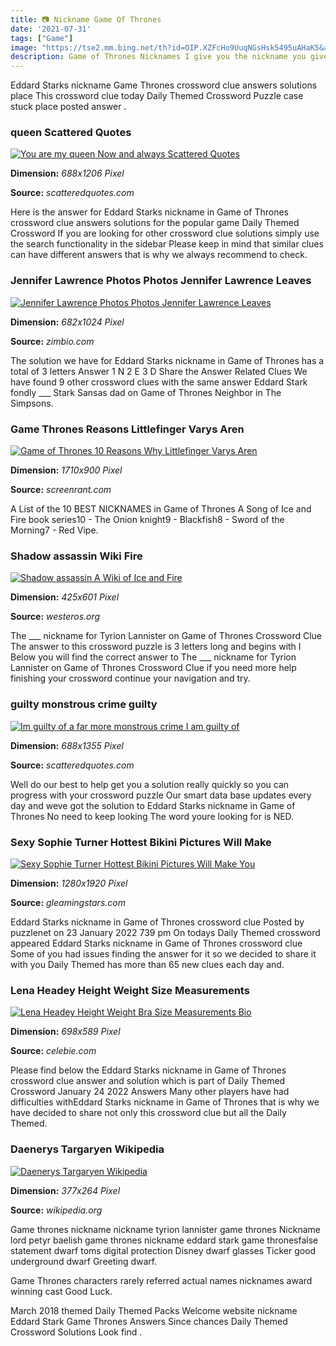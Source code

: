 ```yaml
---
title: 📷 Nickname Game Of Thrones
date: '2021-07-31'
tags: ["Game"]
image: "https://tse2.mm.bing.net/th?id=OIP.XZFcHo9UuqNGsHsk5495uAHaK5&amp;pid=15.1"
description: Game of Thrones Nicknames I give you the nickname you give me the actual characters name from the series Quiz by phaines9 Profile Quizzes Subscribed Subscrib
---
```




Eddard Starks nickname Game Thrones crossword clue answers solutions place This crossword clue today Daily Themed Crossword Puzzle case stuck place posted answer .



###  queen Scattered Quotes

[![You are my queen Now and always  Scattered Quotes](https://scatteredquotes.com/wp-content/uploads/2019/05/GameofThrones-Quotes-s08e06-2.jpg)](https://scatteredquotes.com/wp-content/uploads/2019/05/GameofThrones-Quotes-s08e06-2.jpg)


**Dimension:** _688x1206 Pixel_ 

**Source:** _scatteredquotes.com_ 


Here is the answer for Eddard Starks nickname in Game of Thrones crossword clue answers solutions for the popular game Daily Themed Crossword If you are looking for other crossword clue solutions simply use the search functionality in the sidebar Please keep in mind that similar clues can have different answers that is why we always recommend to check.


### Jennifer Lawrence Photos Photos Jennifer Lawrence Leaves 

[![Jennifer Lawrence Photos Photos  Jennifer Lawrence Leaves ](http://www1.pictures.zimbio.com/pc/Jennifer+Lawrence+sporting+spandex+pants+tight+N6-aH6QaxKdx.jpg)](http://www1.pictures.zimbio.com/pc/Jennifer+Lawrence+sporting+spandex+pants+tight+N6-aH6QaxKdx.jpg)


**Dimension:** _682x1024 Pixel_ 

**Source:** _zimbio.com_ 


The solution we have for Eddard Starks nickname in Game of Thrones has a total of 3 letters Answer 1 N 2 E 3 D Share the Answer Related Clues We have found 9 other crossword clues with the same answer Eddard Stark fondly ___ Stark Sansas dad on Game of Thrones Neighbor in The Simpsons.


### Game Thrones Reasons Littlefinger Varys Aren 

[![Game of Thrones 10 Reasons Why Littlefinger  Varys Aren ](https://static2.srcdn.com/wordpress/wp-content/uploads/2020/03/Varys-Littlefinger-Featured-Image.jpg)](https://static2.srcdn.com/wordpress/wp-content/uploads/2020/03/Varys-Littlefinger-Featured-Image.jpg)


**Dimension:** _1710x900 Pixel_ 

**Source:** _screenrant.com_ 


A List of the 10 BEST NICKNAMES in Game of Thrones A Song of Ice and Fire book series10 - The Onion knight9 - Blackfish8 - Sword of the Morning7 - Red Vipe.


### Shadow assassin Wiki Fire

[![Shadow assassin  A Wiki of Ice and Fire](https://awoiaf.westeros.org/images/3/3a/Shadowbaby_TheMico.jpg)](https://awoiaf.westeros.org/images/3/3a/Shadowbaby_TheMico.jpg)


**Dimension:** _425x601 Pixel_ 

**Source:** _westeros.org_ 


The ___ nickname for Tyrion Lannister on Game of Thrones Crossword Clue The answer to this crossword puzzle is 3 letters long and begins with I Below you will find the correct answer to The ___ nickname for Tyrion Lannister on Game of Thrones Crossword Clue if you need more help finishing your crossword continue your navigation and try.


### guilty monstrous crime guilty 

[![Im guilty of a far more monstrous crime I am guilty of ](https://cdn-0.scatteredquotes.com/wp-content/uploads/2017/07/GameOfThrones-s04e06-1.jpg)](https://cdn-0.scatteredquotes.com/wp-content/uploads/2017/07/GameOfThrones-s04e06-1.jpg)


**Dimension:** _688x1355 Pixel_ 

**Source:** _scatteredquotes.com_ 


Well do our best to help get you a solution really quickly so you can progress with your crossword puzzle Our smart data base updates every day and weve got the solution to Eddard Starks nickname in Game of Thrones No need to keep looking The word youre looking for is NED.


### Sexy Sophie Turner Hottest Bikini Pictures Will Make 

[![Sexy Sophie Turner Hottest Bikini Pictures Will Make You ](https://gleamingstars.com/wp-content/uploads/2020/04/Sophie-Turner-Images.jpg)](https://gleamingstars.com/wp-content/uploads/2020/04/Sophie-Turner-Images.jpg)


**Dimension:** _1280x1920 Pixel_ 

**Source:** _gleamingstars.com_ 


Eddard Starks nickname in Game of Thrones crossword clue Posted by puzzlenet on 23 January 2022 739 pm On todays Daily Themed crossword appeared Eddard Starks nickname in Game of Thrones crossword clue Some of you had issues finding the answer for it so we decided to share it with you Daily Themed has more than 65 new clues each day and.


### Lena Headey Height Weight Size Measurements 

[![Lena Headey  Height Weight Bra Size Measurements  Bio](https://celebie.com/wp-content/uploads/2014/06/lena.jpg)](https://celebie.com/wp-content/uploads/2014/06/lena.jpg)


**Dimension:** _698x589 Pixel_ 

**Source:** _celebie.com_ 


Please find below the Eddard Starks nickname in Game of Thrones crossword clue answer and solution which is part of Daily Themed Crossword January 24 2022 Answers Many other players have had difficulties withEddard Starks nickname in Game of Thrones that is why we have decided to share not only this crossword clue but all the Daily Themed.


### Daenerys Targaryen Wikipedia

[![Daenerys Targaryen  Wikipedia](https://upload.wikimedia.org/wikipedia/en/0/0d/Daenerys_Targaryen_with_Dragon-Emilia_Clarke.jpg)](https://upload.wikimedia.org/wikipedia/en/0/0d/Daenerys_Targaryen_with_Dragon-Emilia_Clarke.jpg)


**Dimension:** _377x264 Pixel_ 

**Source:** _wikipedia.org_ 



Game thrones nickname nickname tyrion lannister game thrones Nickname lord petyr baelish game thrones nickname eddard stark game thronesfalse statement dwarf toms digital protection Disney dwarf glasses Ticker good underground dwarf Greeting dwarf.


Game Thrones characters rarely referred actual names nicknames award winning cast Good Luck.


March 2018 themed Daily Themed Packs Welcome website nickname Eddard Stark Game Thrones Answers Since chances Daily Themed Crossword Solutions Look find .




